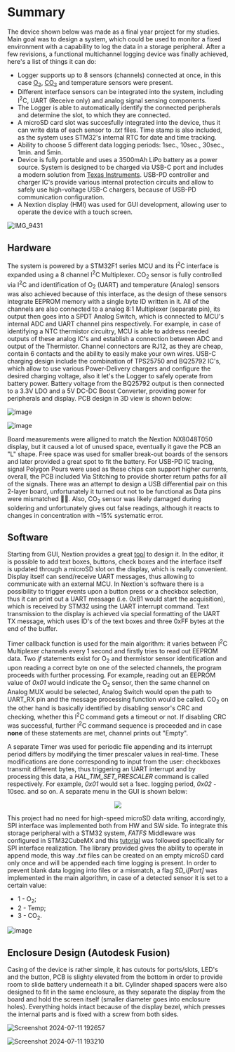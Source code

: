 # Summary
The device shown below was made as a final year project for my studies. Main goal was to design a system, which could be used to monitor a fixed environment with a capability to log the data in a storage peripheral. After a few revisions, a functional multichannel logging device was finally achieved, here's a list of things it can do:
* Logger supports up to 8 sensors (channels) connected at once, in this case [O<sub>2</sub>](https://gaslab.com/products/oxygen-sensor-luminox-lox-o2), [CO<sub>2</sub>](https://sensirion.com/products/catalog/STC31) and temperature sensors were present.
* Different interface sensors can be integrated into the system, including I<sup>2</sup>C, UART (Receive only) and analog signal sensing components.
* The Logger is able to automatically identify the connected peripherals and determine the slot, to which they are connected. 
* A microSD card slot was succesfully integrated into the device, thus it can write data of each sensor to _.txt_ files. Time stamp is also included, as the system uses STM32's internal RTC for date and time tracking.
* Ability to choose 5 different data logging periods: 1sec., 10sec., 30sec., 1min. and 5min. 
* Device is fully portable and uses a 3500mAh LiPo battery as a power source. System is designed to be charged via USB-C port and includes a modern solution from [Texas Instruments](https://www.ti.com/lit/ug/slvuby2a/slvuby2a.pdf?ts=1707079337468&ref_url=https%253A%252F%252Fwww.google.com%252F). USB-PD controller and charger IC's provide various internal protection circuits and allow to safely use high-voltage USB-C chargers, because of USB-PD communication configuration.
* A Nextion display (HMI) was used for GUI development, allowing user to operate the device with a touch screen.

![IMG_9431](https://github.com/dyanke3/Multichannel-Data-Logger-with-GUI/assets/170525314/58cd7c52-1b8a-4618-a0b1-d3f28c3bf7cf)

## Hardware
The system is powered by a STM32F1 series MCU and its I<sup>2</sup>C interface is expanded using a 8 channel I<sup>2</sup>C Multiplexer. CO<sub>2</sub> sensor is fully controlled via I<sup>2</sup>C and identification of O<sub>2</sub> (UART) and temperature (Analog) sensors was also achieved because of this interface, as the design of these sensors integrate EEPROM memory with a single byte ID written in it. All of the channels are also connected to a analog 8:1 Multiplexer (separate pin), its output then goes into a SPDT Analog Switch, which is connected to MCU's internal ADC and UART channel pins respectively. For example, in case of identifying a NTC thermistor circuitry, MCU is able to address needed outputs of these analog IC's and establish a connection between ADC and output of the Thermistor. Channel connectors are RJ12, as they are cheap, contain 6 contacts and the ability to easily make your own wires. USB-C charging design include the combination of TPS25750 and BQ25792 IC's, which allow to use various Power-Delivery chargers and configure the desired charging voltage, also it let's the Logger to safely operate from battery power. Battery voltage from the BQ25792 output is then connected to a 3.3V LDO and a 5V DC-DC Boost Converter, providing power for peripherals and display. PCB design in 3D view is shown below:

![image](https://github.com/dyanke3/Multichannel-Data-Logger-with-GUI/assets/170525314/7175eb4d-cc74-4f40-9903-cf95f59386f9)

![image](https://github.com/dyanke3/Multichannel-Data-Logger-with-GUI/assets/170525314/0e2a31dc-ac39-46d9-a99f-c38c65462419)

Board measurements were alligned to match the Nextion NX8048T050 display, but it caused a lot of unused space, eventually it gave the PCB an "L" shape. Free space was used for smaller break-out boards of the sensors and later provided a great spot to fit the battery. For USB-PD IC tracing, signal Polygon Pours were used as these chips can support higher currents, overall, the PCB included Via Stitching to provide shorter return paths for all of the signals. There was an attempt to design a USB differential pair on this 2-layer board, unfortunately it turned out not to be functional as Data pins were mismatched 🤦‍♂️. Also, CO<sub>2</sub> sensor was likely damaged during soldering and unfortunately gives out false readings, although it reacts to changes in concentration with ~15% systematic error.

## Software
Starting from GUI, Nextion provides a great [tool](https://nextion.tech/editor_guide/) to design it. In the editor, it is possible to add text boxes, buttons, check boxes and the interface itself is updated through a microSD slot on the display, which is really convenient. Display itself can send/receive UART messages, thus allowing to communicate with an external MCU. In Nextion's software there is a possibility to trigger events upon a button press or a checkbox selection, thus it can print out a UART message (i.e. 0xB1 would start the acquisition), which is received by STM32 using the UART interrupt command. Text transmission to the display is achieved via special formatting of the UART TX message, which uses ID's of the text boxes and three 0xFF bytes at the end of the buffer.

Timer callback function is used for the main algorithm: it varies between I<sup>2</sup>C Multiplexer channels every 1 second and firstly tries to read out EEPROM data. Two _if_ statements exist for O<sub>2</sub> and thermistor sensor identification and upon reading a correct byte on one of the selected channels, the program proceeds with further processing. For example, reading out an EEPROM value of _0x01_ would indicate the O<sub>2</sub> sensor, then the same channel on Analog MUX would be selected, Analog Switch would open the path to UART_RX pin and the message processing function would be called. CO<sub>2</sub> on the other hand is basically identified by disabling sensor's CRC and checking, whether this I<sup>2</sup>C command gets a timeout or not. If disabling CRC was successful, further I<sup>2</sup>C command sequence is proceeded and in case **none** of these statements are met, channel prints out "Empty".

A separate Timer was used for periodic file appending and its interrupt period differs by modifying the timer prescaler values in real-time. These modifications are done corresponding to input from the user: checkboxes transmit different bytes, thus triggering an UART interrupt and by processing this data, a _HAL_TIM_SET_PRESCALER_ command is called respectively. For example, _0x01_ would set a 1sec. logging period, _0x02_ - 10sec. and so on. A separate menu in the GUI is shown below:

<p align="center">
  <img src="https://github.com/user-attachments/assets/e291db1b-19c6-4dd4-970d-caa87b29ba1f" />
</p>

This project had no need for high-speed microSD data writing, accordingly, SPI interface was implemented both from HW and SW side. To integrate this storage peripheral with a STM32 system, _FATFS_ Middleware was configured in STM32CubeMX and this [tutorial](https://controllerstech.com/sd-card-using-spi-in-stm32/) was followed specifically for SPI interface realization. The library provided gives the ability to operate in append mode, this way _.txt_ files can be created on an empty microSD card only once and will be appended each time logging is present. In order to prevent blank data logging into files or a mismatch, a flag _SD_i[Port]_ was implemented in the main algorithm, in case of a detected sensor it is set to a certain value:
* 1 - O<sub>2</sub>;
* 2 - Temp;
* 3 - CO<sub>2</sub>.


![image](https://github.com/user-attachments/assets/7c7547f9-2da8-4a97-ab0e-dae25e2dd4ec)

## Enclosure Design (Autodesk Fusion)
Casing of the device is rather simple, it has cutouts for ports/slots, LED's and the button, PCB is slighty elevated from the bottom in order to provide room to slide battery underneath it a bit. Cylinder shaped spacers were also designed to fit in the same enclosure, as they separate the display from the board and hold the screen itself (smaller diameter goes into enclosure holes). Everything holds intact because of the display bezel, which presses the internal parts and is fixed with a screw from both sides. 

![Screenshot 2024-07-11 192657](https://github.com/dyanke3/Multichannel-Data-Logger-with-GUI/assets/170525314/f2e8a286-947e-434e-b6b2-dc38e4024dd9)

![Screenshot 2024-07-11 193210](https://github.com/dyanke3/Multichannel-Data-Logger-with-GUI/assets/170525314/3177ca6a-b7b5-4d93-8a06-99bcc2b2397d)

